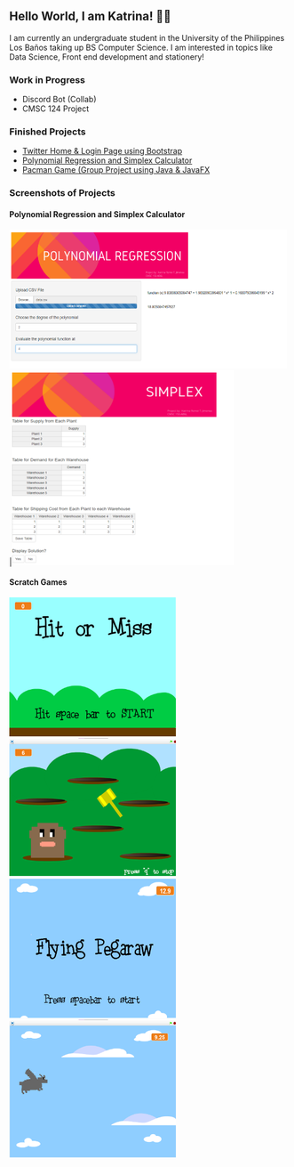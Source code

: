 ## Hello World, I am Katrina! :woman_technologist:

I am currently an undergraduate student in the University of the Philippines Los Baños taking up BS Computer Science. I am interested in topics like Data Science, Front end development and stationery! 

### Work in Progress       
   * Discord Bot (Collab)  
   * CMSC 124 Project      
 
     
### Finished Projects                                                                                                                                               
   * [Twitter Home & Login Page using Bootstrap](https://github.com/krtjimenea/exercise-1-twitter-bootstrap/ "Twitter Home & Login Page using Bootstrap")            
   * [Polynomial Regression and Simplex Calculator](https://jimenea-cs150-project.shinyapps.io/HomePage/ "Polynomial Regression and Simplex Calculator") 
   * [Pacman Game (Group Project using Java & JavaFX](https://github.com/krtjimenea/CMSC-22-PACMAN-FINAL-PROJECT "[Pacman Game (Group Project using Java/JavaFX")    
 
 
     
### Screenshots of Projects
 
   #### Polynomial Regression and Simplex Calculator
   <img src="https://github.com/krtjimenea/krtjimenea/blob/main/Picture1.png" width="500" height="250">|<img src="https://github.com/krtjimenea/krtjimenea/blob/main/Picture2.png" width="400" height="350">

   #### Scratch Games
   <img src="https://github.com/krtjimenea/krtjimenea/blob/main/Picture7.png" width="300" height="250">
   <img src="https://github.com/krtjimenea/krtjimenea/blob/main/Picture8.png" width="300" height="250">
   <img src="https://github.com/krtjimenea/krtjimenea/blob/main/Picture9.png" width="300" height="250">
   <img src="https://github.com/krtjimenea/krtjimenea/blob/main/Picture10.png" width="300" height="250">
